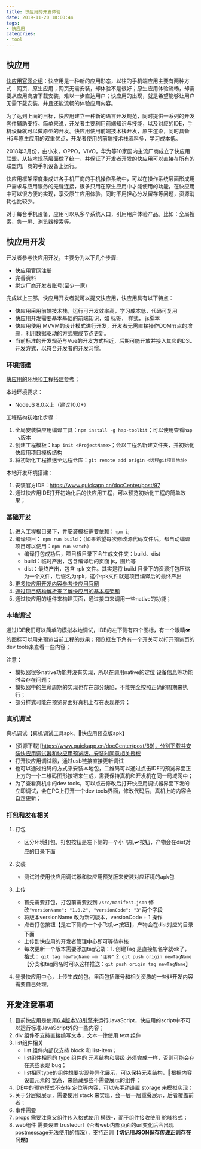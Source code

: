 ```yaml
---
title: 快应用的开发体验
date: 2019-11-20 18:00:44
tags:
- 快应用
categories: 
- tool
---
```


## 快应用
[快应用官网介绍](https://www.quickapp.cn/)：快应用是一种新的应用形态，以往的手机端应用主要有两种方式：网页、原生应用；网页无需安装，却体验不是很好；原生应用体验流畅，却需要从应用商店下载安装，难以一步直达用户；快应用的出现，就是希望能够让用户无需下载安装，并且还能流畅的体验应用内容。

为了达到上面的目标，快应用建立一种新的语言开发规范，同时提供一系列的开发套件辅助支持。简单来说，开发者主要利用前端知识与技能，以及对应的IDE，手机设备就可以做原型的开发。快应用使用前端技术栈开发，原生渲染，同时具备H5与原生应用的双重优点，开发者使用的前端技术栈资料多，学习成本低。

2018年3月份，由小米，OPPO，VIVO，华为等10家国内主流厂商成立了快应用联盟，从技术规范层面做了统一，并保证了开发者开发的快应用可以直接在所有的联盟内厂商的手机设备上运行。

快应用框架深度集成进各手机厂商的手机操作系统中，可以在操作系统层面形成用户需求与应用服务的无缝连接，很多只用在原生应用中才能使用的功能，在快应用中可以很方便的实现，享受原生应用体验，同时不用担心分发留存等问题，资源消耗也比较少。

对于每台手机设备，应用可以从多个系统入口，引用用户体验产品。比如：全局搜索、负一屏、浏览器搜索等。


## 快应用开发
开发者参与快应用开发，主要分为以下几个步骤:
- 快应用官网注册
- 完善资料
- 绑定厂商开发者账号(至少一家)

<!-- more -->

完成以上三部，快应用开发者就可以提交快应用，快应用具有以下特点：
- 快应用采用前端技术栈，运行可开发效率高，学习成本低，代码可复用
- 快应用开发需要基本基础的前端知识，如 标签， 样式， js脚本
- 快应用使用 MVVM的设计模式进行开发，开发者无需直接操作DOM节点的增删，利用数据驱动的方式完成节点更新。
- 当前标准的开发规范与Vue的开发方式相近，后期可能开放并接入其它的DSL开发方式，以符合开发者的开发习惯。

### 环境搭建
[快应用的环境和工程搭建参考](https://doc.quickapp.cn/tutorial/overview/use-command.html)；

本地环境要求：
- NodeJS 8.0以上（建议10.0+）

工程结构初始化步骤：
1. 全局安装快应用编译工具：`npm install -g hap-toolkit`；可以使用查看`hap -v`版本
2. 创建工程模板：`hap init <ProjectName>`；会以工程名新建文件夹，并初始化快应用项目模板结构
3. 将初始化工程推送至远程仓库：`git remote add origin <远程git项目地址>`

本地开发环境搭建：
1. 安装官方IDE：https://www.quickapp.cn/docCenter/post/97
2. 通过快应用IDE打开初始化后的快应用工程，可以预览初始化工程的简单效果；

### 基础开发
1. 进入工程根目录下，并安装模板需要依赖：`npm i`;
2. 编译项目： `npm run build`；（如果希望每次修改源代码文件后，都自动编译项目可以使用：`npm run watch`）
    - 编译打包成功后，项目根目录下会生成文件夹：build、dist
    - build：临时产出，包含编译后的页面 js，图片等
    - dist：最终产出，包含 rpk 文件。其实是将 build 目录下的资源打包压缩为一个文件，后缀名为rpk，这个rpk文件就是项目编译后的最终产出
3. [更多快应用开发内容参考快应用官网](https://doc.quickapp.cn/)
4. [通过项目结构解析来了解快应用的基本框架和](https://doc.quickapp.cn/tutorial/overview/project-structure.html)
5. 通过快应用的组件来构建页面，通过接口来调用一些native的功能；


### 本地调试
通过IDE我们可以简单的模拟本地调试，IDE的左下侧有四个图标，有一个眼睛👁的图标可以用来预览当前工程的效果；预览框左下角有一个开关可以打开预览页的 dev tools来查看一些内容；

注意：
- 模拟器很多native功能并没有实现，所以在调用native的定位 设备信息等功能时会存在问题；
- 模拟器中的生命周期的实现也存在部分缺陷，不能完全按照正确的周期来执行；
- 部分样式可能在预览界面好真机上存在表现差异；

### 真机调试
真机调试【真机调试工具apk、快应用预览版apk】
- (资源下载)[https://www.quickapp.cn/docCenter/post/69]，分别下载并安装快应用调试器和快应用预览版，安装时同意相关授权
- 打开快应用调试器，通过usb链接直接更新调试
- 也可以通过扫码的方式来安装本地包，二维码可以通过点击IDE的预览界面正上方的一个二维码图形按钮来生成，需要保持真机和开发机在同一局域网中；
- 为了查看真机中的dev tools，可以点击修改后打开快应用调试器界面下发的立即调试，会在PC上打开一个dev tools界面，修改代码后，真机上的内容会自定更新；

### 打包和发布相关
1. 打包
    - 区分环境打包，打包按钮是左下侧的一个小飞机🛩按钮，产物会在dist对应的目录下面
2. 安装
    - 测试时使用快应用调试器和快应用预览版来安装对应环境的apk包

3. 上传
    - 首先需要打包，打包前需要找到 `/src/manifest.json` 修改`"versionName": "1.0.2", "versionCode": "3"`两个字段
    - 将版本versionName 改为新的版本，versionCode + 1 操作
    - 点击打包按钮【是左下侧的一个小飞机🛩按钮】，产物会在dist对应的目录下面
    - 上传到快应用的开发者管理中心即可等待审核
    - 每次更新一个版本需要添加tag记录：1. 创建Tag 是直接加名字就ok了，格式： `git tag newTagName –m "注释"` 2. `git push origin newTagName` 【分支和tag同名时可以这样推送：`git push origin tag newTagName`】
4. 登录快应用中心，上传生成的包，里面包括账号和相关资质的一些非开发内容需要自己处理。

## 开发注意事项
1. 目前快应用是使用[6.4版本V8引擎](https://v8.dev/blog/v8-release-64)来运行JavaScript，快应用的script中不可以运行标准JavaScript外的一些内容；
2. div 组件不支持直接编写文本，文本一律使用 text 组件
3. list组件相关
    - list 组件内部仅支持 block 和 list-item；
    - list组件相同的 type 组件的 元素结构和层级 必须完成一样，否则可能会存在某些表现 bug；
    - list相同type的组件想要实现差异化展示，可以保持元素结构，根据内容设置元素的 宽高，来隐藏那些不需要展示的组件；
4. IDE中的预览模式不支持 定位等内容，可以先手动设置 storage 来模拟实现；
5. 关于分层级展示，需要使用 stack 来实现，会一层一层重叠展示，后者覆盖前者；
6. 事件需要
7. props 需要注意父组件传入格式使用 横线-，而子组件接收使用 驼峰格式；
8. web组件 需要设置 trustedurl（否者web内部页面的url变化后会出现 postmessage无法使用的情况），支持正则【**切记用JSON保存传递正则存在问题**】
